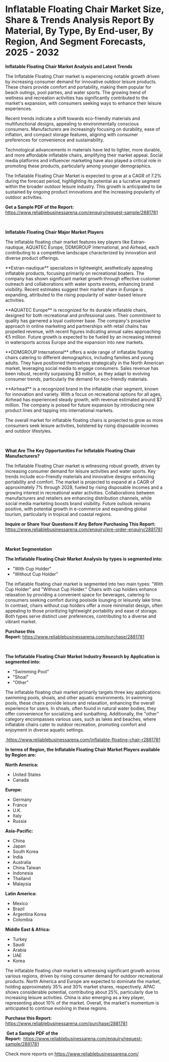 <p><h1>Inflatable Floating Chair Market Size, Share & Trends Analysis Report By Material, By Type, By End-user, By Region, And Segment Forecasts, 2025 - 2032</h1></p><p><strong>Inflatable Floating Chair Market Analysis and Latest Trends</strong></p>
<p><p>The Inflatable Floating Chair market is experiencing notable growth driven by increasing consumer demand for innovative outdoor leisure products. These chairs provide comfort and portability, making them popular for beach outings, pool parties, and water sports. The growing trend of wellness and recreation activities has significantly contributed to the market's expansion, with consumers seeking ways to enhance their leisure experiences.</p><p>Recent trends indicate a shift towards eco-friendly materials and multifunctional designs, appealing to environmentally conscious consumers. Manufacturers are increasingly focusing on durability, ease of inflation, and compact storage features, aligning with consumer preferences for convenience and sustainability.</p><p>Technological advancements in materials have led to lighter, more durable, and more affordable inflatable chairs, amplifying their market appeal. Social media platforms and influencer marketing have also played a critical role in promoting these products, particularly among younger demographics.</p><p>The Inflatable Floating Chair Market is expected to grow at a CAGR of 7.2% during the forecast period, highlighting its potential as a lucrative segment within the broader outdoor leisure industry. This growth is anticipated to be sustained by ongoing product innovations and the increasing popularity of outdoor activities.</p></p>
<p><strong>Get a Sample PDF of the Report:&nbsp;</strong> <a href="https://www.reliablebusinessarena.com/enquiry/request-sample/2881781?utm_campaign=2805&utm_medium=2&utm_source=Github&utm_content=ia&utm_term=12032025&utm_id=inflatable-floating-chair">https://www.reliablebusinessarena.com/enquiry/request-sample/2881781</a></p>
<p>&nbsp;</p>
<p><strong>Inflatable Floating Chair Major Market Players</strong></p>
<p><p>The inflatable floating chair market features key players like Estran-nautique, AQUATEC Europe, DDMGROUP International, and Airhead, each contributing to a competitive landscape characterized by innovation and diverse product offerings.</p><p>**Estran-nautique** specializes in lightweight, aesthetically appealing inflatable products, focusing primarily on recreational boaters. The company has shown significant market growth through effective customer outreach and collaborations with water sports events, enhancing brand visibility. Recent estimates suggest their market share in Europe is expanding, attributed to the rising popularity of water-based leisure activities.</p><p>**AQUATEC Europe** is recognized for its durable inflatable chairs, designed for both recreational and professional uses. Their commitment to quality has garnered a loyal customer base. The company's proactive approach in online marketing and partnerships with retail chains has propelled revenue, with recent figures indicating annual sales approaching €5 million. Future growth is expected to be fueled by an increasing interest in watersports across Europe and the expansion into new markets.</p><p>**DDMGROUP International** offers a wide range of inflatable floating chairs catering to different demographics, including families and young adults. They have positioned themselves strategically in the North American market, leveraging social media to engage consumers. Sales revenue has been robust, recently surpassing $3 million, as they adapt to evolving consumer trends, particularly the demand for eco-friendly materials.</p><p>**Airhead** is a recognized brand in the inflatable chair segment, known for innovation and variety. With a focus on recreational options for all ages, Airhead has experienced steady growth, with revenue estimated around $7 million. The company is poised for future expansion by introducing new product lines and tapping into international markets.</p><p>The overall market for inflatable floating chairs is projected to grow as more consumers seek leisure activities, bolstered by rising disposable incomes and outdoor lifestyles.</p></p>
<p>&nbsp;</p>
<p><strong>What Are The Key Opportunities For Inflatable Floating Chair Manufacturers?</strong></p>
<p><p>The Inflatable Floating Chair market is witnessing robust growth, driven by increasing consumer demand for leisure activities and water sports. Key trends include eco-friendly materials and innovative designs enhancing portability and comfort. The market is projected to expand at a CAGR of approximately 7% through 2028, fueled by rising disposable incomes and a growing interest in recreational water activities. Collaborations between manufacturers and retailers are enhancing distribution channels, while social media marketing boosts brand visibility. Future outlook remains positive, with potential growth in e-commerce and expanding global tourism, particularly in tropical and coastal regions.</p></p>
<p><strong>Inquire or Share Your Questions If Any Before Purchasing This Report:</strong> <a href="https://www.reliablebusinessarena.com/enquiry/pre-order-enquiry/2881781?utm_campaign=2805&utm_medium=2&utm_source=Github&utm_content=ia&utm_term=12032025&utm_id=inflatable-floating-chair">https://www.reliablebusinessarena.com/enquiry/pre-order-enquiry/2881781</a></p>
<p>&nbsp;</p>
<p><strong>Market Segmentation</strong></p>
<p><strong>The Inflatable Floating Chair Market Analysis by types is segmented into:</strong></p>
<p><ul><li>"With Cup Holder"</li><li>"Without Cup Holder"</li></ul></p>
<p><p>The inflatable floating chair market is segmented into two main types: "With Cup Holder" and "Without Cup Holder." Chairs with cup holders enhance relaxation by providing a convenient space for beverages, catering to consumers seeking comfort during poolside lounging or leisurely lake time. In contrast, chairs without cup holders offer a more minimalist design, often appealing to those prioritizing lightweight portability and ease of storage. Both types serve distinct user preferences, contributing to a diverse and vibrant market.</p></p>
<p><strong>Purchase this Report:&nbsp;</strong><a href="https://www.reliablebusinessarena.com/purchase/2881781?utm_campaign=2805&utm_medium=2&utm_source=Github&utm_content=ia&utm_term=12032025&utm_id=inflatable-floating-chair">https://www.reliablebusinessarena.com/purchase/2881781</a></p>
<p>&nbsp;</p>
<p><strong>The Inflatable Floating Chair Market Industry Research by Application is segmented into:</strong></p>
<p><ul><li>"Swimming Pool"</li><li>"Shoal"</li><li>"Other"</li></ul></p>
<p><p>The inflatable floating chair market primarily targets three key applications: swimming pools, shoals, and other aquatic environments. In swimming pools, these chairs provide leisure and relaxation, enhancing the overall experience for users. In shoals, often found in natural water bodies, they offer convenience for socializing and sunbathing. Additionally, the "other" category encompasses various uses, such as lakes and beaches, where inflatable chairs cater to outdoor recreation, promoting comfort and enjoyment in diverse aquatic settings.</p></p>
<p><a href="https://www.reliablebusinessarena.com/inflatable-floating-chair-r2881781?utm_campaign=2805&utm_medium=2&utm_source=Github&utm_content=ia&utm_term=12032025&utm_id=inflatable-floating-chair">&nbsp;https://www.reliablebusinessarena.com/inflatable-floating-chair-r2881781</a></p>
<p><strong>In terms of Region, the Inflatable Floating Chair Market Players available by Region are:</strong></p>
<p>
    <p> <strong> North America: </strong>
        <ul>
            <li>United States</li>
            <li>Canada</li>
        </ul>
        </p> 
    <p> <strong> Europe: </strong>
        <ul>
            <li>Germany</li>
            <li>France</li>
            <li>U.K.</li>
            <li>Italy</li>
            <li>Russia</li>
        </ul>
        </p> 
    <p> <strong> Asia-Pacific: </strong>
        <ul>
            <li>China</li>
            <li>Japan</li>
            <li>South Korea</li>
            <li>India</li>
            <li>Australia</li>
            <li>China Taiwan</li>
            <li>Indonesia</li>
            <li>Thailand</li>
            <li>Malaysia</li>
        </ul>
        </p> 
    <p> <strong> Latin America: </strong>
        <ul>
            <li>Mexico</li>
            <li>Brazil</li>
            <li>Argentina Korea</li>
            <li>Colombia</li>
        </ul>
        </p> 
    <p> <strong> Middle East & Africa: </strong>
        <ul>
            <li>Turkey</li>
            <li>Saudi</li>
            <li>Arabia</li>
            <li>UAE</li>
            <li>Korea</li>
        </ul>
    </p>
    </p>
<p><p>The inflatable floating chair market is witnessing significant growth across various regions, driven by rising consumer demand for outdoor recreational products. North America and Europe are expected to dominate the market, holding approximately 35% and 30% market shares, respectively. APAC shows considerable potential, contributing about 25%, particularly due to increasing leisure activities. China is also emerging as a key player, representing about 10% of the market. Overall, the market's momentum is anticipated to continue evolving in these regions.</p></p>
<p><strong>Purchase this Report: </strong><a href="https://www.reliablebusinessarena.com/purchase/2881781?utm_campaign=2805&utm_medium=2&utm_source=Github&utm_content=ia&utm_term=12032025&utm_id=inflatable-floating-chair">https://www.reliablebusinessarena.com/purchase/2881781</a></p>
<p>&nbsp;<strong>Get a Sample PDF of the Report:&nbsp;&nbsp;</strong><a href="https://www.reliablebusinessarena.com/enquiry/request-sample/2881781?utm_campaign=2805&utm_medium=2&utm_source=Github&utm_content=ia&utm_term=12032025&utm_id=inflatable-floating-chair">https://www.reliablebusinessarena.com/enquiry/request-sample/2881781</a></p>
<p><strong></strong></p>
<p>Check more reports on <a href="https://www.reliablebusinessarena.com/?utm_campaign=2805&utm_medium=2&utm_source=Github&utm_content=ia&utm_term=12032025&utm_id=inflatable-floating-chair">https://www.reliablebusinessarena.com/</a></p>